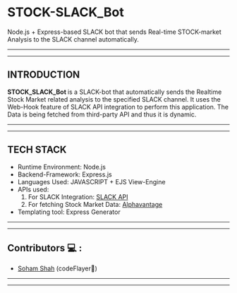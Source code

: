 # STOCK-SLACK_Bot
Node.js + Express-based SLACK bot that sends Real-time STOCK-market Analysis to the SLACK channel automatically.

---
---

## INTRODUCTION

<b> STOCK_SLACK_Bot </b> is a SLACK-bot that automatically sends the Realtime Stock Market related analysis to the specified SLACK channel. It uses the Web-Hook feature of SLACK API integration to perform this application. The Data is being fetched from third-party API and thus it is dynamic.

---
---

## TECH STACK

* Runtime Environment: Node.js
* Backend-Framework: Express.js
* Languages Used: JAVASCRIPT + EJS View-Engine
* APIs used:
  1. For SLACK Integration: [SLACK API](https://api.slack.com/)
  2. For fetching Stock Market Data: [Alphavantage](https://www.alphavantage.co/query?function=TIME_SERIES_INTRADAY&symbol=IBM&interval=5min&apikey=demo)
* Templating tool: Express Generator


---
---

## Contributors 💻 :

* [Soham Shah](https://github.com/sohamsshah) (codeFlayer🎃)

---
---




